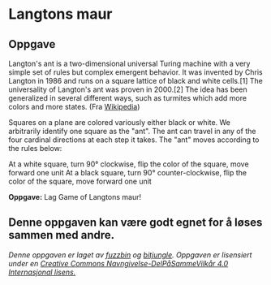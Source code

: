 # Langtons maur

## Oppgave

Langton's ant is a two-dimensional universal Turing machine with a very simple set of rules but complex emergent behavior. It was invented by Chris Langton in 1986 and runs on a square lattice of black and white cells.[1] The universality of Langton's ant was proven in 2000.[2] The idea has been generalized in several different ways, such as turmites which add more colors and more states. (Fra [Wikipedia](https://en.wikipedia.org/wiki/Langton%27s_ant))

Squares on a plane are colored variously either black or white. We arbitrarily identify one square as the "ant". The ant can travel in any of the four cardinal directions at each step it takes. The "ant" moves according to the rules below:

At a white square, turn 90° clockwise, flip the color of the square, move forward one unit
At a black square, turn 90° counter-clockwise, flip the color of the square, move forward one unit

**Oppgave:** Lag Game of Langtons maur!

Denne oppgaven kan være godt egnet for å løses sammen med andre.
---

_Denne oppgaven er laget av [fuzzbin](https://github.com/fuzzbin) og [bitjungle](https://github.com/bitjungle). Oppgaven er lisensiert under en [Creative Commons Navngivelse-DelPåSammeVilkår 4.0 Internasjonal lisens.](http://creativecommons.org/licenses/by-sa/4.0/)_
